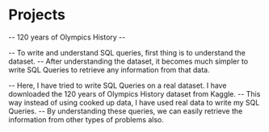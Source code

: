 # Projects

-- 120 years of Olympics History --


-- To write and understand SQL queries, first thing is to understand the dataset. 
-- After understanding the dataset, it becomes much simpler to write SQL Queries to retrieve any information from that data.

-- Here, I have tried to write SQL Queries on a real dataset. I have downloaded the 120 years of Olympics History dataset from Kaggle. 
-- This way instead of using cooked up data, I have used real data to write my SQL Queries. 
-- By understanding these queries, we can easily retrieve the information from other types of problems also.
